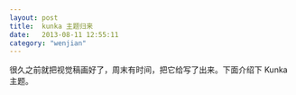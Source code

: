 ```yaml
---
layout: post
title:  kunka 主题归来
date:   2013-08-11 12:55:11
category: "wenjian"
---
```


很久之前就把视觉稿画好了，周末有时间，把它给写了出来。下面介绍下 Kunka 主题。
